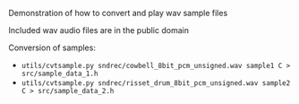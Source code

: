 
Demonstration of how to convert and play wav sample files

Included wav audio files are in the public domain

Conversion of samples:
  - `utils/cvtsample.py sndrec/cowbell_8bit_pcm_unsigned.wav sample1 C > src/sample_data_1.h`
  - `utils/cvtsample.py sndrec/risset_drum_8bit_pcm_unsigned.wav sample2 C > src/sample_data_2.h`

